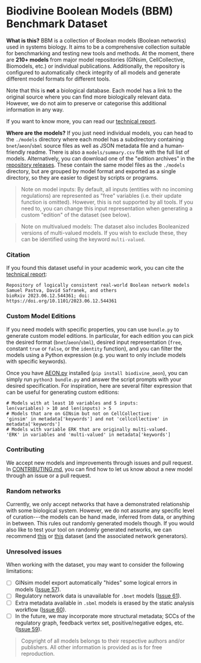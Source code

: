# Biodivine Boolean Models (BBM) Benchmark Dataset

**What is this?** BBM is a collection of Boolean models (Boolean networks) used in systems biology. It aims to be a comprehensive collection suitable for benchmarking and testing new tools and methods. At the moment, there are **210+ models** from major model repositories (GINsim, CellCollective, Biomodels, etc.) or individual publications. Additionally, the repository is configured to automatically check integrity of all models and generate different model formats for different tools.

Note that this is **not** a biological database. Each model has a link to the original source where you can find more biologically relevant data. However, we do not aim to preserve or categorise this additional information in any way.

If you want to know more, you can read our [technical report](./report/report.pdf).

**Where are the models?** If you just need individual models, you can head to the `./models` directory where each model has a subdirectory containing `bnet`/`aeon`/`sbml` source files as well as JSON metadata file and a human-friendly readme. There is also a `models/summary.csv` file with the full list of models. Alternatively, you can download one of the "edition archives" in the [repository releases](https://github.com/sybila/biodivine-boolean-models/releases). These contain the same model files as the `./models` directory, but are grouped by model format and exported as a single directory, so they are easier to digest by scripts or programs.

> Note on model inputs: By default, all inputs (entities with no incoming regulations) are represented as "free" variables (i.e. their update function is omitted). However, this is not supported by all tools. If you need to, you can change this input representation when generating a custom "edition" of the dataset (see below).

> Note on multivalued models: The dataset also includes Booleanized versions of multi-valued models. If you wish to exclude these, they can be identified using the keyword `multi-valued`.

### Citation

If you found this dataset useful in your academic work, you can cite the [technical report](https://doi.org/10.1101/2023.06.12.544361):

```
Repository of logically consistent real-world Boolean network models
Samuel Pastva, David Safranek, and others
bioRxiv 2023.06.12.544361; doi: https://doi.org/10.1101/2023.06.12.544361
```

### Custom Model Editions

If you need models with specific properties, you can use `bundle.py` to generate custom model editions. In particular, for each edition you can pick the desired format (`bnet`/`aeon`/`sbml`), desired input representation (`free`, constant `true` or `false`, or the `identity` function), and you can filter the models using a Python expression (e.g. you want to only include models with specific keywords).

Once you have [AEON.py](https://github.com/sybila/biodivine-aeon-py) installed (`pip install biodivine_aeon`), you can simply run `python3 bundle.py` and answer the script prompts with your desired specification. For inspiration, here are several filter expression that can be useful for generating custom editions:

```
# Models with at least 10 variables and 5 inputs:
len(variables) > 10 and len(inputs) > 5
# Models that are on GINsim but not on CellCollective:
'ginsim' in metadata['keywords'] and not 'cellcollective' in metadata['keywords']
# Models with variable ERK that are originally multi-valued.
'ERK' in variables and 'multi-valued' in metadata['keywords']
```

### Contributing

We accept new models and improvements through issues and pull request. In [CONTRIBUTING.md](./CONTRIBUTING.md), you can find how to let us know about a new model through an issue or a pull request.

### Random networks

Currently, we only accept networks that have a demonstrated relationship with some biological system. However, we do not assume any specific level of curation---the models can be hand made, inferred from data, or anything in between. This rules out randomly generated models though. If you would also like to test your tool on randomly generated networks, we can recommend [this](https://zenodo.org/record/3714876#.YxXVYi8Rr0o) or [this](https://github.com/daemontus/artifact_cav2021/tree/master/benchmarks_random) dataset (and the associated network generators). 

### Unresolved issues

When working with the dataset, you may want to consider the following limitations:

- [ ] GINsim model export automatically "hides" some logical errors in models ([Issue 57](https://github.com/sybila/biodivine-boolean-models/issues/57)).
- [ ] Regulatory network data is unavailable for `.bnet` models ([Issue 61](https://github.com/sybila/biodivine-boolean-models/issues/61)).
- [ ] Extra metadata available in `.sbml` models is erased by the static analysis workflow ([Issue 60](https://github.com/sybila/biodivine-boolean-models/issues/60)).
- [ ] In the future, we may incorporate more structural metadata; SCCs of the regulatory graph, feedback vertex set, positive/negative edges, etc. ([Issue 59](https://github.com/sybila/biodivine-boolean-models/issues/59)).

> Copyright of all models belongs to their respective authors and/or publishers. All other information is provided as is for free reproduction.